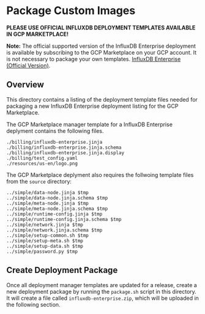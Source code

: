 # Package Custom Images

__PLEASE USE OFFICIAL INFLUXDB DEPLOYMENT TEMPLATES AVAILABLE IN GCP MARKETPLACE!__

**Note:** The official supported version of the InfluxDB Enterprise deployment is available by subscribing to the GCP Marketplace on your GCP account. It is not necessary to package your own templates. [InfluxDB Enterprise (Official Version)](https://console.cloud.google.com/marketplace/details/influxdata-public/influxdb-enterprise-vm?q=influxdb).

## Overview

This directory contains a listing of the deployment template files needed for packaging a new InfluxDB Enterprise deployment listing
for the GCP Marketplace. 

The GCP Marketplace manager template for a InfluxDB Enterprise deplyment contains the following files.

```
./billing/influxdb-enterprise.jinja
./billing/influxdb-enterprise.jinja.schema
./billing/influxdb-enterprise.jinja.display
./billing/test_config.yaml
./resources/us-en/logo.png
```

 The GCP Marketplace  deplyment also requires the follwoing template files from the `source` directory:

```
../simple/data-node.jinja $tmp
../simple/data-node.jinja.schema $tmp
../simple/meta-node.jinja $tmp
../simple/meta-node.jinja.schema $tmp 
../simple/runtime-config.jinja $tmp
../simple/runtime-config.jinja.schema $tmp
../simple/network.jinja $tmp
../simple/network.jinja.schema $tmp
../simple/setup-common.sh $tmp
../simple/setup-meta.sh $tmp
../simple/setup-data.sh $tmp
../simple/password.py $tmp
```

## Create Deployment Package

Once all deployment manager templates are updated for a release, create a new deployment package by running the `package.sh` script in this directory. It will create a file called `influxdb-enterprise.zip`, which will be uploaded in the following section.
